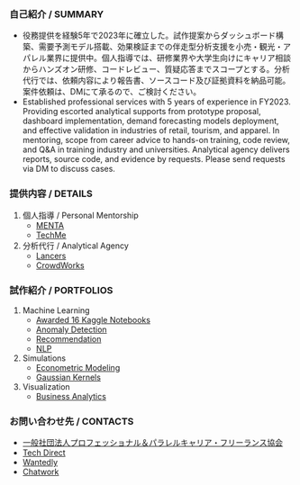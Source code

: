 ### 自己紹介 / SUMMARY
* 役務提供を経験5年で2023年に確立した。試作提案からダッシュボード構築、需要予測モデル搭載、効果検証までの伴走型分析支援を小売・観光・アパレル業界に提供中。個人指導では、研修業界や大学生向けにキャリア相談からハンズオン研修、コードレビュー、質疑応答までスコープとする。分析代行では、依頼内容により報告書、ソースコード及び証拠資料を納品可能。案件依頼は、DMにて承るので、ご検討ください。
* Established professional services with 5 years of experience in FY2023. Providing escorted analytical supports from prototype proposal, dashboard implementation, demand forecasting models deployment, and effective validation in industries of retail, tourism, and apparel. In mentoring, scope from career advice to hands-on training, code review, and Q&A in training industry and universities. Analytical agency delivers reports, source code, and evidence by requests. Please send requests via DM to discuss cases.

### 提供内容 / DETAILS
1. 個人指導 / Personal Mentorship
    * [MENTA](https://menta.work/plan/15007?ref=mentor_profile)
    * [TechMe](https://techme.jp/expert/43ce202e-8b83-4b54-b8e1-c8103cf993f5)
1. 分析代行 / Analytical Agency
    * [Lancers](https://www.lancers.jp/menu/detail/1292334)
    * [CrowdWorks](https://crowdworks.jp/public/employees/5696943)

### 試作紹介 / PORTFOLIOS
1. Machine Learning
    * [Awarded 16 Kaggle Notebooks](https://github.com/Satoru-Shibata-JPN/Kaggle/blob/main/README.md)
    * [Anomaly Detection](https://github.com/Satoru-Shibata-JPN/AnomalyDetection/blob/main/README.md)
    * [Recommendation](https://github.com/Satoru-Shibata-JPN/Recommendation/blob/main/README.md)
    * [NLP](https://github.com/Satoru-Shibata-JPN/NLP/blob/main/README.md)
1. Simulations
    * [Econometric Modeling](https://github.com/Satoru-Shibata-JPN/EconometricModeling/blob/main/README.md)
    * [Gaussian Kernels](https://github.com/Satoru-Shibata-JPN/GaussianKernels/blob/main/README.md)
1. Visualization
    * [Business Analytics](https://github.com/Satoru-Shibata-JPN/BusinessAnalytics/blob/main/README.md)

### お問い合わせ先 / CONTACTS
* [一般社団法人プロフェッショナル＆パラレルキャリア・フリーランス協会](https://www.freelance-jp.org/talents/27761)
* [Tech Direct](https://techdirect.jp/users/4e98de22-680c-46e7-a6ac-6e10bc6d2f9b)
* [Wantedly](https://www.wantedly.com/id/FreeAnalytics)
* [Chatwork](https://www.chatwork.com/FreeAnalytics)
